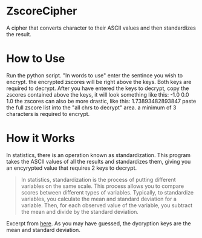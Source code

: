 # ZscoreCipher
A cipher that converts character to their ASCII values and then standardizes the result.



# How to Use
Run the python script. "In words to use" enter the sentince you wish to encrypt. the encrypted zscores will be right above the keys. Both keys are required to decrypt. After you have entered the keys to decrypt, copy the zscores contained above the keys, it will look something like this: -1.0 0.0 1.0
the zscores can also be more drastic, like this: 1.73893482893847
paste the full zscore list into the "all chrs to decrypt" area.
a minimum of 3 characters is required to encrypt.



# How it Works
In statistics, there is an operation known as standardization. This program takes the ASCII values of all the results and standardizes them, giving you an encyrypted value that requires 2 keys to decrypt. 

>In statistics, standardization is the process of putting different variables on the same scale. This process allows you to compare scores between different types of variables. Typically, to standardize variables, you calculate the mean and standard deviation for a variable. Then, for each observed value of the variable, you subtract the mean and divide by the standard deviation.

Excerpt from [here](https://statisticsbyjim.com/glossary/standardization/). As you may have guessed, the dycryption keys are the mean and standard deviation.
